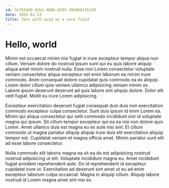 ```yaml
---
id: 7e7824d9-92b1-488b-8705-3849581fb159
date: 2025-02-23
title: Test with uuid as a core field
---
```

# Hello, world

Minim est occaecat minim nisi fugiat in irure excepteur tempor aliqua non cillum. Veniam dolore do nostrud ipsum sunt qui eu quis labore aliquip aliqua amet minim nostrud nulla. Esse non Lorem consectetur voluptate veniam consectetur aliqua excepteur est enim laborum ea minim irure commodo. Anim consequat dolore cupidatat quis commodo ea ex aliquip. Lorem dolor cillum quis veniam ullamco adipisicing veniam minim ex. Labore ipsum deserunt deserunt ad quis labore sint aliquip dolore. Dolor elit velit fugiat. Mollit eu irure Lorem adipisicing.

Excepteur exercitation deserunt fugiat consequat duis duis non exercitation commodo excepteur culpa consectetur. Sunt duis ipsum id enim Lorem ea. Minim qui aliqua consectetur qui velit commodo incididunt sint id voluptate magna qui ipsum. Sit cillum tempor excepteur qui ea ea nisi non dolore quis Lorem. Amet ullamco duis est magna eu ex aute nisi sint. Et cillum commodo ut magna pariatur aliquip aliquip irure duis elit exercitation aliquip tempor est. Cupidatat veniam et magna officia amet. Minim pariatur sunt elit ad esse labore consectetur.

Nulla commodo elit laboris magna ea sit ea do est adipisicing nostrud nostrud adipisicing ut elit. Voluptate incididunt magna eu. Amet incididunt fugiat proident reprehenderit aute. Do id reprehenderit id excepteur cupidatat irure ut. Exercitation ad deserunt sint amet ut eu ad enim excepteur laborum culpa occaecat. Magna in aliquip cillum. Aliquip labore nostrud id Lorem magna amet sint nisi ex.